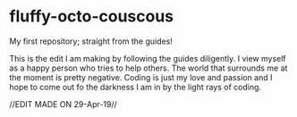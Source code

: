 # fluffy-octo-couscous
My first repository; straight from the guides!

This is the edit I am making by following the guides diligently.
I view myself as a happy person who tries to help others. The world that surrounds me at the moment is pretty negative.
Coding is just my love and passion and I hope to come out fo the darkness I am in by the light rays of coding.

//EDIT MADE ON 29-Apr-19//
